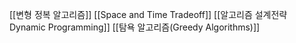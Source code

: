 [[변형 정복 알고리즘]]
[[Space and Time Tradeoff]]
[[알고리즘 설계전략 Dynamic Programming]]
[[탐욕 알고리즘(Greedy Algorithms)]]